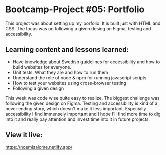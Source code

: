 # Bootcamp-Project #05: Portfolio
This project was about setting up my porfolio. It is built just with HTML and CSS. The focus was on following a given desing on Figma, testing and accessibility.

## Learning content and lessons learned:
- Have knowledge about Swedish guidelines for accessibility and how to build websites for everyone.
- Unit tests: What they are and how to run them
- Understand the role of node & npm for running javascript scripts
- How to test your websites using cross-browser testing
- Following a given design

This week was code wise quite easy to realize. The biggest challenge was following the given design on Figma. Testing and accessibility is kind of a never ending story, which doesn't make it less important. Especially accessibility I find immensely important and I hope I'll find more time to dig into it and really pay attention and invest time into it in future projects.

## View it live:
https://noemisalome.netlify.app/
